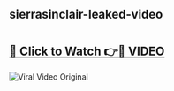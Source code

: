 ## sierrasinclair-leaked-video 

# <h2><a href="http://freeplayer.one?title=sierrasinclair-leaked-video&ref=21J">🔗 Click to Watch 👉🔴 VIDEO</a></h2>

<a href="http://freeplayer.one?title=sierrasinclair-leaked-video&ref=21J" rel="nofollow" data-target="animated-image.originalLink"><img src="https://i.ibb.co.com/xMMVF88/686577567.gif" alt="Viral Video Original" style="max-width: 100%; display: inline-block;" data-target="animated-image.originalImage"></a>


